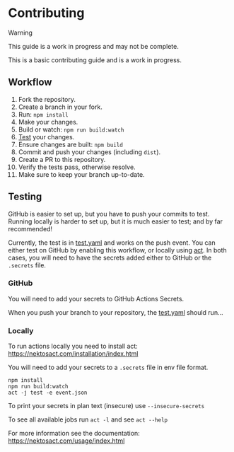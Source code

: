 # Contributing

> [!WARNING]  
> This guide is a work in progress and may not be complete.

This is a basic contributing guide and is a work in progress.

## Workflow

1. Fork the repository.
2. Create a branch in your fork.
3. Run: `npm install`
4. Make your changes.
5. Build or watch: `npm run build:watch`
6. [Test](#Testing) your changes.
7. Ensure changes are built: `npm build`
8. Commit and push your changes (including `dist`).
9. Create a PR to this repository.
10. Verify the tests pass, otherwise resolve.
11. Make sure to keep your branch up-to-date.

## Testing

GitHub is easier to set up, but you have to push your commits to test.  
Running locally is harder to set up, but it is much easier to test; and by far recommended!

Currently, the test is in [test.yaml](.github/workflows/test.yaml) and works on the push event.
You can either test on GitHub by enabling this workflow, or locally using [act](https://github.com/nektos/act).
In both cases, you will need to have the secrets added either to GitHub or the `.secrets` file.

### GitHub

You will need to add your secrets to GitHub Actions Secrets.

When you push your branch to your repository, the [test.yaml](.github/workflows/test.yaml) should run...

### Locally

To run actions locally you need to install act: https://nektosact.com/installation/index.html

You will need to add your secrets to a `.secrets` file in env file format.

```shell
npm install
npm run build:watch
act -j test -e event.json
```

To print your secrets in plan text (insecure) use `--insecure-secrets`

To see all available jobs run `act -l` and see `act --help`

For more information see the documentation: https://nektosact.com/usage/index.html
